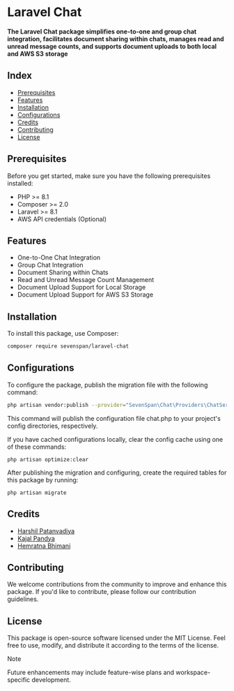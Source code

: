 # Laravel Chat

**The Laravel Chat package simplifies one-to-one and group chat integration, facilitates document sharing within chats, manages read and unread message counts, and supports document uploads to both local and AWS S3 storage**

## Index

- [Prerequisites](#prerequisites)
- [Features](#features)
- [Installation](#installation)
- [Configurations](#configurations)
- [Credits](#credits)
- [Contributing](#contributing)
- [License](#license)

## <span id="prerequisites">**Prerequisites**</span>

Before you get started, make sure you have the following prerequisites installed:

- PHP >= 8.1
- Composer >= 2.0
- Laravel >= 8.1
- AWS API credentials (Optional)

## <span id="features">**Features**</span>

- One-to-One Chat Integration
- Group Chat Integration
- Document Sharing within Chats
- Read and Unread Message Count Management
- Document Upload Support for Local Storage
- Document Upload Support for AWS S3 Storage

## <span id="installation">**Installation**</span>

To install this package, use Composer:

```bash
composer require sevenspan/laravel-chat
```

## <span id="configurations">**Configurations**</span>

To configure the package, publish the migration file with the following command:

```bash
php artisan vendor:publish --provider="SevenSpan\Chat\Providers\ChatServiceProvider"
```

This command will publish the configuration file chat.php to your project's config directories, respectively.

If you have cached configurations locally, clear the config cache using one of these commands:

```
php artisan optimize:clear
```

After publishing the migration and configuring, create the required tables for this package by running:

```
php artisan migrate
```

## <span id="credits">Credits</span>

- [Harshil Patanvadiya](https://github.com/harshil-patanvadiya)
- [Kajal Pandya](https://github.com/kajal98)
- [Hemratna Bhimani](https://github.com/hemratna)

## <span id="contributing">Contributing</span>

We welcome contributions from the community to improve and enhance this package. If you'd like to contribute, please follow our contribution guidelines.

## <span id="license">License</span>

This package is open-source software licensed under the MIT License. Feel free to use, modify, and distribute it according to the terms of the license.

> [!NOTE]
> Future enhancements may include feature-wise plans and workspace-specific development.
